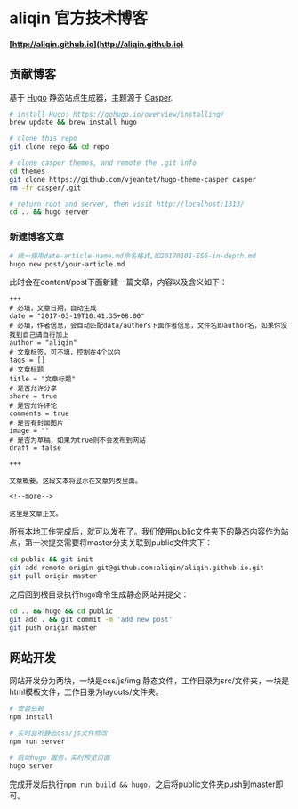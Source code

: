 # aliqin 官方技术博客
#### [http://aliqin.github.io](http://aliqin.github.io)

## 贡献博客
基于 [Hugo](https://gohugo.io/) 静态站点生成器，主题源于 [Casper](http://themes.gohugo.io/casper/).
```bash
# install Hugo: https://gohugo.io/overview/installing/
brew update && brew install hugo

# clone this repo
git clone repo && cd repo

# clone casper themes, and remote the .git info
cd themes
git clone https://github.com/vjeantet/hugo-theme-casper casper
rm -fr casper/.git

# return root and server, then visit http://localhost:1313/
cd .. && hugo server
```
### 新建博客文章
```bash
# 统一使用date-article-name.md命名格式,如20170101-ES6-in-depth.md
hugo new post/your-article.md
```
此时会在content/post下面新建一篇文章，内容以及含义如下：
```
+++
# 必填，文章日期，自动生成
date = "2017-03-19T10:41:35+08:00"
# 必填，作者信息，会自动匹配data/authors下面作者信息，文件名即author名，如果你没找到自己请自行加上
author = "aliqin"
# 文章标签，可不填，控制在4个以内                    
tags = []
# 文章标题
title = "文章标题"
# 是否允许分享
share = true
# 是否允许评论
comments = true
# 是否有封面图片
image = ""
# 是否为草稿，如果为true则不会发布到网站
draft = false

+++

文章概要，这段文本将显示在文章列表里面。

<!--more-->

这里是文章正文。
```

所有本地工作完成后，就可以发布了。我们使用public文件夹下的静态内容作为站点，第一次提交需要将master分支关联到public文件夹下：
```bash
cd public && git init
git add remote origin git@github.com:aliqin/aliqin.github.io.git
git pull origin master
```
之后回到根目录执行`hugo`命令生成静态网站并提交：
```bash
cd .. && hugo && cd public
git add . && git commit -m 'add new post'
git push origin master
```

## 网站开发
网站开发分为两块，一块是css/js/img 静态文件，工作目录为src/文件夹，一块是html模板文件，工作目录为layouts/文件夹。

```bash
# 安装依赖
npm install

# 实时监听静态css/js文件修改
npm run server

# 启动hugo 服务，实时预览页面
hugo server
```
完成开发后执行`npm run build && hugo`，之后将public文件夹push到master即可。


